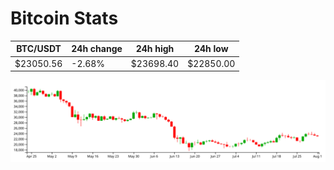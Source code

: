 # Bitcoin Stats

BTC/USDT|24h change|24h high|24h low|
|---|---|---|---|
|$23050.56|-2.68%|$23698.40|$22850.00|

<img src="./chart.svg">
